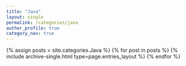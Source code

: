 ```yaml
---
title: "Java"
layout: single
permalink: /categories/java
author_profile: true
category_nav: true
---
```

{% assign posts = site.categories.Java %}
{% for post in posts %} {% include archive-single.html type=page.entries_layout %} {% endfor %}